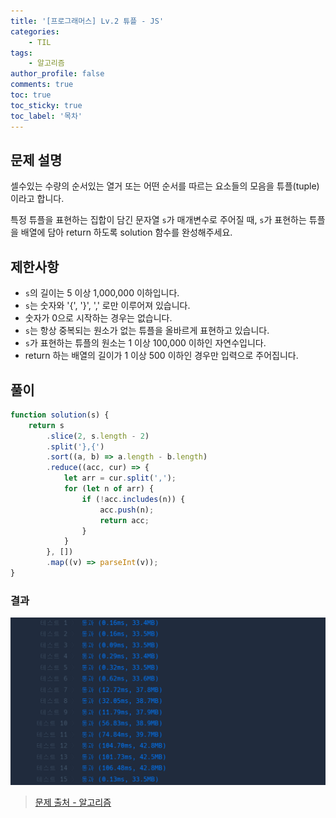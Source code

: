 ```yaml
---
title: '[프로그래머스] Lv.2 튜플 - JS'
categories:
    - TIL
tags:
    - 알고리즘
author_profile: false
comments: true
toc: true
toc_sticky: true
toc_label: '목차'
---
```


## 문제 설명

셀수있는 수량의 순서있는 열거 또는 어떤 순서를 따르는 요소들의 모음을 튜플(tuple)이라고 합니다.

특정 튜플을 표현하는 집합이 담긴 문자열 `s`가 매개변수로 주어질 때, `s`가 표현하는 튜플을 배열에 담아 return 하도록 solution 함수를 완성해주세요.

## 제한사항

-   `s`의 길이는 5 이상 1,000,000 이하입니다.
-   `s`는 숫자와 '{', '}', ',' 로만 이루어져 있습니다.
-   숫자가 0으로 시작하는 경우는 없습니다.
-   `s`는 항상 중복되는 원소가 없는 튜플을 올바르게 표현하고 있습니다.
-   `s`가 표현하는 튜플의 원소는 1 이상 100,000 이하인 자연수입니다.
-   return 하는 배열의 길이가 1 이상 500 이하인 경우만 입력으로 주어집니다.

## 풀이

```javascript
function solution(s) {
    return s
        .slice(2, s.length - 2)
        .split('},{')
        .sort((a, b) => a.length - b.length)
        .reduce((acc, cur) => {
            let arr = cur.split(',');
            for (let n of arr) {
                if (!acc.includes(n)) {
                    acc.push(n);
                    return acc;
                }
            }
        }, [])
        .map((v) => parseInt(v));
}
```

### 결과

![result1](/assets/images/2023/10/24/algorithm-103-result1.png)

> [문제 출처 - 알고리즘](https://school.programmers.co.kr/learn/courses/30/lessons/64065)
